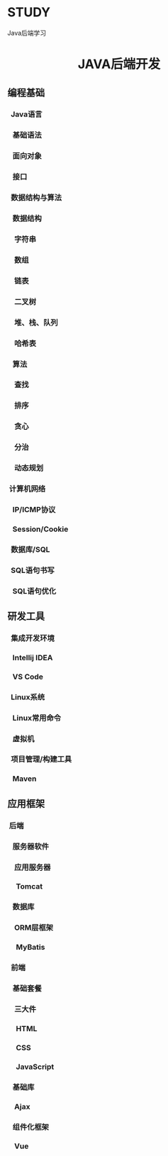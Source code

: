 # STUDY
Java后端学习

<h1 align="center" class="root">
<a name="46lbt54l2gi66rsflfffo5kcs1">JAVA后端开发</a>
</h1>
<h2 class="topic">
<a name="2kt70a5sr7l6k0va6b75hkifdv"> 编程基础</a>
</h2>
<h3 class="topic">
<a name="5tr028560e99nnlqankn19uo95">&nbsp; Java语言</a>
</h3>
<h3 class="topic">
<a name="4ei64rcau5j31s3dturo1c3agf">&nbsp;&nbsp; 基础语法</a>
</h3>
<h3 class="topic">
<a name="2d7462vb1j46iu676hgbpha22h">&nbsp;&nbsp; 面向对象</a>
</h3>
<h3 class="topic">
<a name="2ndung927pq0ied8spluqseeab">&nbsp;&nbsp; 接口</a>
</h3>
<h3 class="topic">
<a name="27t36usbtfdvitfv2fall2r6fn">&nbsp; 数据结构与算法</a>
</h3>
<h3 class="topic">
<a name="4urf84poncjgugun8k1kme23b4">&nbsp;&nbsp; 数据结构</a>
</h3>
<h3 class="topic">
<a name="504t6n9kbaktrbe7ua1d0r02no">&nbsp;&nbsp;&nbsp; 字符串</a>
</h3>
<h3 class="topic">
<a name="3s9tqdgp4e5meoqqmtaq6tkr2r">&nbsp;&nbsp;&nbsp; 数组</a>
</h3>
<h3 class="topic">
<a name="5fmsa03m7ol13efmhn1d3lbirn">&nbsp;&nbsp;&nbsp; 链表</a>
</h3>
<h3 class="topic">
<a name="59ogrea3nb1f3vgvj4f3ng8qor">&nbsp;&nbsp;&nbsp; 二叉树</a>
</h3>
<h3 class="topic">
<a name="5fnsdbt7sim3e537p3ndvi5q6e">&nbsp;&nbsp;&nbsp; 堆、栈、队列</a>
</h3>
<h3 class="topic">
<a name="03koqpacsk8tqak75jqvg3vt3i">&nbsp;&nbsp;&nbsp; 哈希表</a>
</h3>
<h3 class="topic">
<a name="238o4ti4r7eg1u6p8ohmfpv2vd">&nbsp;&nbsp; 算法</a>
</h3>
<h3 class="topic">
<a name="0ea2bfnuqljce4aig5ujgd7upk">&nbsp;&nbsp;&nbsp; 查找</a>
</h3>
<h3 class="topic">
<a name="7d77mjed1p9ph0ob61mm9dgg1u">&nbsp;&nbsp;&nbsp; 排序</a>
</h3>
<h3 class="topic">
<a name="3f456vboht0992ilok8ri1pn8a">&nbsp;&nbsp;&nbsp; 贪心</a>
</h3>
<h3 class="topic">
<a name="4l167176ieh9uk706b2rr2v92b">&nbsp;&nbsp;&nbsp; 分治</a>
</h3>
<h3 class="topic">
<a name="3g3e3a0dvheq7fvbq5g39g8du1">&nbsp;&nbsp;&nbsp; 动态规划</a>
</h3>
<h3 class="topic">
<a name="08pnnstrld6mvo07mvt2fg2r6r">&nbsp;计算机网络</a>
</h3>
<h3 class="topic">
<a name="40298mv7ijqu833gpf4464tj5l">&nbsp;&nbsp; IP/ICMP协议</a>
</h3>
<h3 class="topic">
<a name="3nvn0v0r5d0kts371shk91bsu3">&nbsp;&nbsp; Session/Cookie</a>
</h3>
<h3 class="topic">
<a name="5gdppg93rt4p5mvt96cvfqqckk">&nbsp; 数据库/SQL</a>
</h3>
<h3 class="topic">
<a name="7knmu3iq6h6bcoe9ulho5u1bjs">&nbsp;&nbsp;SQL语句书写</a>
</h3>
<h3 class="topic">
<a name="1mfi0k7l82kuoin9m42s7remlu">&nbsp;&nbsp; SQL语句优化</a>
</h3>
<h2 class="topic">
<a name="7omcn73hfqc1qlcjnd8brpgeqd"> 研发工具</a>
</h2>
<h3 class="topic">
<a name="7e9egju3s9gtnhsh4q79bp8ekl">&nbsp; 集成开发环境</a>
</h3>
<h3 class="topic">
<a name="70dsuqevv5tp3jho4sl5thjq09">&nbsp;&nbsp; Intellij IDEA</a>
</h3>
<h3 class="topic">
<a name="6k4ecvscle3ehs2sc2rbgp49al">&nbsp;&nbsp; VS Code</a>
</h3>
<h3 class="topic">
<a name="3bcmd5k8vn8qgjnm5t4rlp1qrv">&nbsp; Linux系统</a>
</h3>
<h3 class="topic">
<a name="4bfs5lg19vrd4daea23n87p6j0">&nbsp;&nbsp; Linux常用命令</a>
</h3>
<h3 class="topic">
<a name="1uein2akit1ecesm8sdj9gdboe">&nbsp;&nbsp; 虚拟机</a>
</h3>
<h3 class="topic">
<a name="6pk01978ttk7ktmkrcgmsc74l3">&nbsp; 项目管理/构建工具</a>
</h3>
<h3 class="topic">
<a name="3001v5agjs6v6ehffpelparl3e">&nbsp;&nbsp; Maven</a>
</h3>
<h2 class="topic">
<a name="18m0msdv9nt1qpqu5ovog7n71g"> 应用框架</a>
</h2>
<h3 class="topic">
<a name="5ujb3h4f5di3543bhkpct09pqi">&nbsp;后端</a>
</h3>
<h3 class="topic">
<a name="07dlomiljeufqa7hi0d43i6iao">&nbsp;&nbsp; 服务器软件</a>
</h3>
<h3 class="topic">
<a name="5874fp87qd03mhekt8999clmb0">&nbsp;&nbsp;&nbsp; 应用服务器</a>
</h3>
<h3 class="topic">
<a name="57dqnfjha963abudinmhe45eq2">&nbsp;&nbsp;&nbsp;&nbsp; Tomcat</a>
</h3>
<h3 class="topic">
<a name="2i0442dn0qm76gn3sklsac3hnu">&nbsp;&nbsp; 数据库</a>
</h3>
<h3 class="topic">
<a name="2vujf0jdl270o848757m2t2n42">&nbsp;&nbsp;&nbsp; ORM层框架</a>
</h3>
<h3 class="topic">
<a name="2kjh7b9u75162c2ip1ju7jt44g">&nbsp;&nbsp;&nbsp;&nbsp; MyBatis</a>
</h3>
<h3 class="topic">
<a name="198rn9sqan79jc9jk62vcn821e">&nbsp; 前端</a>
</h3>
<h3 class="topic">
<a name="1b4gjec3cdrvlm9lieg4390kof">&nbsp;&nbsp; 基础套餐</a>
</h3>
<h3 class="topic">
<a name="12knljqslinaci096l0oj8ebug">&nbsp;&nbsp;&nbsp; 三大件</a>
</h3>
<h3 class="topic">
<a name="5mj74soi2cf0k1uj75jtn2plam">&nbsp;&nbsp;&nbsp;&nbsp; HTML</a>
</h3>
<h3 class="topic">
<a name="0ephtacdp1u2fnajsfi8mf9hmv">&nbsp;&nbsp;&nbsp;&nbsp; CSS</a>
</h3>
<h3 class="topic">
<a name="5ptmhplrar79naa5hl0rqbck10">&nbsp;&nbsp;&nbsp;&nbsp; JavaScript</a>
</h3>
<h3 class="topic">
<a name="6hvuhsqt9q5jnmd44m68fu6147">&nbsp;&nbsp; 基础库 </a>
</h3>
<h3 class="topic">
<a name="2tj50dfjuu3vfqku5qchqt2lj5">&nbsp;&nbsp;&nbsp; Ajax</a>
</h3>
<h3 class="topic">
<a name="7nltikvf0k233dm2veogkj2e9j">&nbsp;&nbsp; 组件化框架</a>
</h3>
<h3 class="topic">
<a name="5eoq30lm109bnmeanmpc2rv8mg">&nbsp;&nbsp;&nbsp; Vue</a>
</h3>
